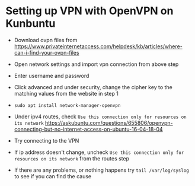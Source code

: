 # Setting up VPN with OpenVPN on Kunbuntu

* Download ovpn files from https://www.privateinternetaccess.com/helpdesk/kb/articles/where-can-i-find-your-ovpn-files

* Open network settings and import vpn connection from above step

* Enter username and password

* Click advanced and under security, change the cipher key to the matching values from the website in step 1

* `sudo apt install network-manager-openvpn`

* Under ipv4 routes, check `Use this connection only for resources on its network` https://askubuntu.com/questions/655806/openvpn-connecting-but-no-internet-access-on-ubuntu-16-04-18-04

* Try connecting to the VPN

* If ip address doesn't change, uncheck `Use this connection only for resources on its network` from the routes step

* If there are any problems, or nothing happens try `tail /var/log/syslog` to see if you can find the cause